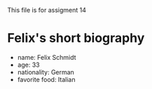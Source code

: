 This file is for assigment 14

# Felix's short biography

- name: Felix Schmidt
- age: 33
- nationality: German
- favorite food: Italian